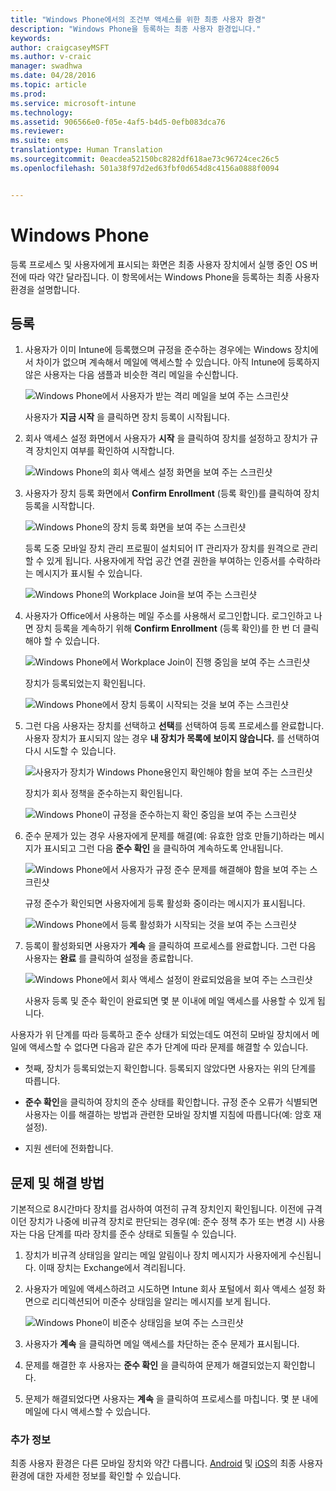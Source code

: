```yaml
---
title: "Windows Phone에서의 조건부 액세스를 위한 최종 사용자 환경"
description: "Windows Phone을 등록하는 최종 사용자 환경입니다."
keywords: 
author: craigcaseyMSFT
ms.author: v-craic
manager: swadhwa
ms.date: 04/28/2016
ms.topic: article
ms.prod: 
ms.service: microsoft-intune
ms.technology: 
ms.assetid: 906566e0-f05e-4af5-b4d5-0efb083dca76
ms.reviewer: 
ms.suite: ems
translationtype: Human Translation
ms.sourcegitcommit: 0eacdea52150bc8282df618ae73c96724cec26c5
ms.openlocfilehash: 501a38f97d2ed63fbf0d654d8c4156a0888f0094


---
```


# Windows Phone

등록 프로세스 및 사용자에게 표시되는 화면은 최종 사용자 장치에서 실행 중인 OS 버전에 따라 약간 달라집니다.  이 항목에서는 Windows Phone을 등록하는 최종 사용자 환경을 설명합니다.

## 등록

1.  사용자가 이미 Intune에 등록했으며 규정을 준수하는 경우에는 Windows 장치에서 차이가 없으며 계속해서 메일에 액세스할 수 있습니다. 아직 Intune에 등록하지 않은 사용자는 다음 샘플과 비슷한 격리 메일을 수신합니다.

    ![Windows Phone에서 사용자가 받는 격리 메일을 보여 주는 스크린샷](./media/ProtectEmail/EUX-Windows-quarantineEmail.png)

    사용자가 **지금 시작** 을 클릭하면 장치 등록이 시작됩니다.

2.  회사 액세스 설정 화면에서 사용자가 **시작** 을 클릭하여 장치를 설정하고 장치가 규격 장치인지 여부를 확인하여 시작합니다.

    ![Windows Phone의 회사 액세스 설정 화면을 보여 주는 스크린샷](./media/ProtectEmail/EUX-Windows1-company-Access-Setup.png)

3.  사용자가 장치 등록 화면에서 **Confirm Enrollment** (등록 확인)를 클릭하여 장치 등록을 시작합니다.

    ![Windows Phone의 장치 등록 화면을 보여 주는 스크린샷](./media/ProtectEmail/EUX-Windows3-enroll-Device.png)

    등록 도중 모바일 장치 관리 프로필이 설치되어 IT 관리자가 장치를 원격으로 관리할 수 있게 됩니다. 사용자에게 작업 공간 연결 권한을 부여하는 인증서를 수락하라는 메시지가 표시될 수 있습니다.

    ![Windows Phone의 Workplace Join을 보여 주는 스크린샷](./media/ProtectEmail/EUX-Windows4-workplaceJoin1.png)

4.  사용자가 Office에서 사용하는 메일 주소를 사용해서 로그인합니다. 로그인하고 나면 장치 등록을 계속하기 위해 **Confirm Enrollment** (등록 확인)를 한 번 더 클릭해야 할 수 있습니다.

    ![Windows Phone에서 Workplace Join이 진행 중임을 보여 주는 스크린샷](./media/ProtectEmail/EUX-Windows5-workplaceJoin2.png)

    장치가 등록되었는지 확인됩니다.

    ![Windows Phone에서 장치 등록이 시작되는 것을 보여 주는 스크린샷](./media/ProtectEmail/EUX-Windows6-checking-Enrollment.png)

5.  그런 다음 사용자는 장치를 선택하고 **선택**를 선택하여 등록 프로세스를 완료합니다. 사용자 장치가 표시되지 않는 경우 **내 장치가 목록에 보이지 않습니다.** 를 선택하여 다시 시도할 수 있습니다.

    ![사용자가 장치가 Windows Phone용인지 확인해야 함을 보여 주는 스크린샷](./media/ProtectEmail/EUX-Windows7-confirm-Device.png)

    장치가 회사 정책을 준수하는지 확인됩니다.

    ![Windows Phone이 규정을 준수하는지 확인 중임을 보여 주는 스크린샷](./media/ProtectEmail/EUX-Windows9-checking-Compliance.png)

6.  준수 문제가 있는 경우 사용자에게 문제를 해결(예: 유효한 암호 만들기)하라는 메시지가 표시되고 그런 다음 **준수 확인** 을 클릭하여 계속하도록 안내됩니다.

    ![Windows Phone에서 사용자가 규정 준수 문제를 해결해야 함을 보여 주는 스크린샷](./media/ProtectEmail/EUX-Windows13-resolve-Compliance.png)

    규정 준수가 확인되면 사용자에게 등록 활성화 중이라는 메시지가 표시됩니다.

    ![Windows Phone에서 등록 활성화가 시작되는 것을 보여 주는 스크린샷](./media/ProtectEmail/EUX-Windows10-activating-Enrollment.png)

7.  등록이 활성화되면 사용자가 **계속** 을 클릭하여 프로세스를 완료합니다. 그런 다음 사용자는 **완료** 를 클릭하여 설정을 종료합니다.

    ![Windows Phone에서 회사 액세스 설정이 완료되었음을 보여 주는 스크린샷](./media/ProtectEmail/EUX-Windows11-COMPLETE.png)

    사용자 등록 및 준수 확인이 완료되면 몇 분 이내에 메일 액세스를 사용할 수 있게 됩니다.

사용자가 위 단계를 따라 등록하고 준수 상태가 되었는데도 여전히 모바일 장치에서 메일에 액세스할 수 없다면 다음과 같은 추가 단계에 따라 문제를 해결할 수 있습니다.

-   첫째, 장치가 등록되었는지 확인합니다. 등록되지 않았다면 사용자는 위의 단계를 따릅니다.

-    **준수 확인**을 클릭하여 장치의 준수 상태를 확인합니다. 규정 준수 오류가 식별되면 사용자는 이를 해결하는 방법과 관련한 모바일 장치별 지침에 따릅니다(예: 암호 재설정).

-   지원 센터에 전화합니다.

## 문제 및 해결 방법
기본적으로 8시간마다 장치를 검사하여 여전히 규격 장치인지 확인됩니다. 이전에 규격이던 장치가 나중에 비규격 장치로 판단되는 경우(예: 준수 정책 추가 또는 변경 시) 사용자는 다음 단계를 따라 장치를 준수 상태로 되돌릴 수 있습니다.

1.  장치가 비규격 상태임을 알리는 메일 알림이나 장치 메시지가 사용자에게 수신됩니다. 이때 장치는 Exchange에서 격리됩니다.

2.  사용자가 메일에 액세스하려고 시도하면 Intune 회사 포털에서 회사 액세스 설정 화면으로 리디렉션되어 미준수 상태임을 알리는 메시지를 보게 됩니다.

    ![Windows Phone이 비준수 상태임을 보여 주는 스크린샷](./media/ProtectEmail/EUX-Windows14-OutOfCompliance.png)

3.  사용자가 **계속** 을 클릭하면 메일 액세스를 차단하는 준수 문제가 표시됩니다.

4.  문제를 해결한 후 사용자는 **준수 확인** 을 클릭하여 문제가 해결되었는지 확인합니다.

5.  문제가 해결되었다면 사용자는 **계속** 을 클릭하여 프로세스를 마칩니다. 몇 분 내에 메일에 다시 액세스할 수 있습니다.

### 추가 정보
최종 사용자 환경은 다른 모바일 장치와 약간 다릅니다. [Android](end-user-experience-conditional-access-android.md) 및 [iOS](end-user-experience-conditional-access-ios.md)의 최종 사용자 환경에 대한 자세한 정보를 확인할 수 있습니다.



<!--HONumber=Nov16_HO2-->


